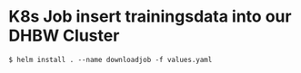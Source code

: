 # K8s Job insert trainingsdata into our DHBW Cluster


```console
$ helm install . --name downloadjob -f values.yaml
```

